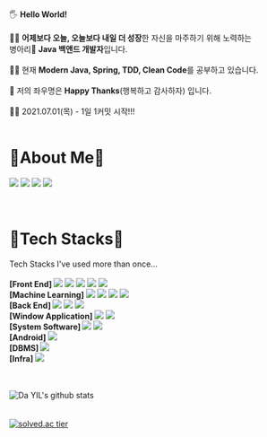 🖐 **Hello World!** <br><br>
🙋‍♂️ **어제보다 오늘, 오늘보다 내일 더 성장**한 자신을 마주하기 위해 노력하는<br>
병아리🐣 **Java 백앤드 개발자**입니다.<br><br>
👨‍💻 현재 **Modern Java, Spring, TDD, Clean Code**를 공부하고 있습니다.<br><br>
🙏 저의 좌우명은 **Happy Thanks**(행복하고 감사하자) 입니다.<br><br>
🏃‍♂️ 2021.07.01(목) - 1일 1커밋 시작!!!<br><br>
<h1> 📢About Me📢 </h1>
<div>
  <a target="_blank" href="https://www.instagram.com/sun9u_n6uns/"><img src="https://img.shields.io/badge/Instagram-E4405F?style=flat-square&logo=instagram&logoColor=white"/></a>
  <a target="_blank" href="https://github.com/KimSeongKyu"><img src="https://img.shields.io/badge/GitHub-181717?style=flat-square&logo=github&logoColor=white"/></a>
  <a target="_blank" href="https://programming-is-art.tistory.com/"><img src="https://img.shields.io/badge/T_T_Story-E34F26?style=flat-square&logo=&logoColor=white"/></a>
  <a target="_blank" href="mailto:kskyu610@gmail.com"><img src="https://img.shields.io/badge/GMail-EA4335?style=flat-square&logo=gmail&logoColor=white"/></a>
  <br><br><br>
</div>
<h1>🔧Tech Stacks🔧</h1>
<div>
  Tech Stacks I've used more than once...<br><br>
  <strong>[Front End] </strong>
  <img src="https://img.shields.io/badge/HTML5-E34F26?style=flat-square&logo=Html5&logoColor=white"/>
  <img src="https://img.shields.io/badge/CSS3-1572B6?style=flat-square&logo=css3&logoColor=white"/>
  <img src="https://img.shields.io/badge/JavaScript-F7DF1E?style=flat-square&logo=Javascript&logoColor=white"/>
  <img src="https://img.shields.io/badge/Vue_js-4FC08D?style=flat-square&logo=vuedotjs&logoColor=white"/>
  <img src="https://img.shields.io/badge/Bootstrap-7952B3?style=flat-square&logo=Bootstrap&logoColor=white"/><br>
  <strong>[Machine Learning]</strong>
  <img src="https://img.shields.io/badge/Python-3776AB?style=flat-square&logo=python&logoColor=white"/>
  <img src="https://img.shields.io/badge/Pandas-150458?style=flat-square&logo=pandas&logoColor=white"/>
  <img src="https://img.shields.io/badge/Scikit_Learn-F7931E?style=flat-square&logo=scikit-learn&logoColor=white"/>
  <img src="https://img.shields.io/badge/NumPy-013243?style=flat-square&logo=numpy&logoColor=white"/><br>
  <strong>[Back End] </strong>
  <img src="https://img.shields.io/badge/Java-007396?style=flat-square&logo=Java&logoColor=white"/>
  <img src="https://img.shields.io/badge/Spring-6DB33F?style=flat-square&logo=Spring&logoColor=white"/>
  <img src="https://img.shields.io/badge/Spring_Boot-6DB33F?style=flat-square&logo=Spring-Boot&logoColor=white"/><br>
  <strong>[Window Application] </strong>
  <img src="https://img.shields.io/badge/C_Sharp-239120?style=flat-square&logo=C-Sharp&logoColor=white"/>
  <img src="https://img.shields.io/badge/.NET-512BD4?style=flat-square&logo=dotnet&logoColor=white"/><br>
  <strong>[System Software] </strong>
  <img src="https://img.shields.io/badge/C-A8B9CC?style=flat-square&logo=C&logoColor=white"/>
  <img src="https://img.shields.io/badge/Raspberry_Pi-A22846?style=flat-square&logo=Raspberry-Pi&logoColor=white"/><br>
  <strong>[Android] </strong>
  <img src="https://img.shields.io/badge/Kotlin-0095D5?style=flat-square&logo=kotlin&logoColor=white"/><br>
  <strong>[DBMS] </strong>
  <img src="https://img.shields.io/badge/MySQL-4479A1?style=flat-square&logo=mysql&logoColor=white"/><br>
  <strong>[Infra] </strong>
  <img src="https://img.shields.io/badge/AWS-232F3E?style=flat-square&logo=amazon-aws&logoColor=white"/><br><br><br>
</div>

![Da YIL's github stats](https://github-readme-stats.vercel.app/api?username=KimSeongKyu&show_icons=true) <br><br><br>
[![solved.ac tier](http://mazassumnida.wtf/api/generate_badge?boj=kskyu610)](https://solved.ac/kskyu610)

